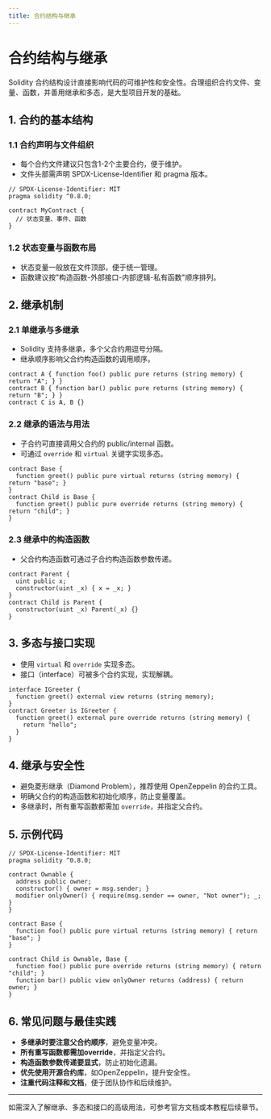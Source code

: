 ```yaml
---
title: 合约结构与继承
---
```


<!-- /**
 * @file 合约结构与继承
 * @description 详细介绍Solidity合约的基本结构、继承机制、多态实现与安全注意事项，适合初学者和有经验开发者查阅。
 */ -->

# 合约结构与继承

Solidity 合约结构设计直接影响代码的可维护性和安全性。合理组织合约文件、变量、函数，并善用继承和多态，是大型项目开发的基础。

## 1. 合约的基本结构

### 1.1 合约声明与文件组织
- 每个合约文件建议只包含1-2个主要合约，便于维护。
- 文件头部需声明 SPDX-License-Identifier 和 pragma 版本。

```solidity
// SPDX-License-Identifier: MIT
pragma solidity ^0.8.0;

contract MyContract {
  // 状态变量、事件、函数
}
```

### 1.2 状态变量与函数布局
- 状态变量一般放在文件顶部，便于统一管理。
- 函数建议按"构造函数-外部接口-内部逻辑-私有函数"顺序排列。

## 2. 继承机制

### 2.1 单继承与多继承
- Solidity 支持多继承，多个父合约用逗号分隔。
- 继承顺序影响父合约构造函数的调用顺序。

```solidity
contract A { function foo() public pure returns (string memory) { return "A"; } }
contract B { function bar() public pure returns (string memory) { return "B"; } }
contract C is A, B {}
```

### 2.2 继承的语法与用法
- 子合约可直接调用父合约的 public/internal 函数。
- 可通过 `override` 和 `virtual` 关键字实现多态。

```solidity
contract Base {
  function greet() public pure virtual returns (string memory) { return "base"; }
}
contract Child is Base {
  function greet() public pure override returns (string memory) { return "child"; }
}
```

### 2.3 继承中的构造函数
- 父合约构造函数可通过子合约构造函数参数传递。

```solidity
contract Parent {
  uint public x;
  constructor(uint _x) { x = _x; }
}
contract Child is Parent {
  constructor(uint _x) Parent(_x) {}
}
```

## 3. 多态与接口实现
- 使用 `virtual` 和 `override` 实现多态。
- 接口（interface）可被多个合约实现，实现解耦。

```solidity
interface IGreeter {
  function greet() external view returns (string memory);
}
contract Greeter is IGreeter {
  function greet() external pure override returns (string memory) {
    return "hello";
  }
}
```

## 4. 继承与安全性
- 避免菱形继承（Diamond Problem），推荐使用 OpenZeppelin 的合约工具。
- 明确父合约的构造函数和初始化顺序，防止变量覆盖。
- 多继承时，所有重写函数都需加 `override`，并指定父合约。

## 5. 示例代码

```solidity
// SPDX-License-Identifier: MIT
pragma solidity ^0.8.0;

contract Ownable {
  address public owner;
  constructor() { owner = msg.sender; }
  modifier onlyOwner() { require(msg.sender == owner, "Not owner"); _; }
}

contract Base {
  function foo() public pure virtual returns (string memory) { return "base"; }
}

contract Child is Ownable, Base {
  function foo() public pure override returns (string memory) { return "child"; }
  function bar() public view onlyOwner returns (address) { return owner; }
}
```

## 6. 常见问题与最佳实践

- **多继承时要注意父合约顺序**，避免变量冲突。
- **所有重写函数都需加override**，并指定父合约。
- **构造函数参数传递要显式**，防止初始化遗漏。
- **优先使用开源合约库**，如OpenZeppelin，提升安全性。
- **注重代码注释和文档**，便于团队协作和后续维护。

---

如需深入了解继承、多态和接口的高级用法，可参考官方文档或本教程后续章节。 